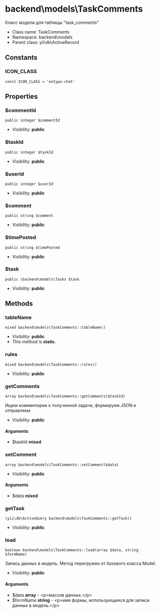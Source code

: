 backend\models\TaskComments
===============

Класс модели для таблицы &quot;task_comments&quot;




* Class name: TaskComments
* Namespace: backend\models
* Parent class: yii\db\ActiveRecord



Constants
----------


### ICON_CLASS

    const ICON_CLASS = 'entypo-chat'





Properties
----------


### $commentId

    public integer $commentId





* Visibility: **public**


### $taskId

    public integer $taskId





* Visibility: **public**


### $userId

    public integer $userId





* Visibility: **public**


### $comment

    public string $comment





* Visibility: **public**


### $timePosted

    public string $timePosted





* Visibility: **public**


### $task

    public \backend\models\Tasks $task





* Visibility: **public**


Methods
-------


### tableName

    mixed backend\models\TaskComments::tableName()





* Visibility: **public**
* This method is **static**.




### rules

    mixed backend\models\TaskComments::rules()





* Visibility: **public**




### getComments

    array backend\models\TaskComments::getComments($taskId)

Ищем комментарии к полученной задаче, формируем JSON и отправляем



* Visibility: **public**


#### Arguments
* $taskId **mixed**



### setComment

    array backend\models\TaskComments::setComment($data)





* Visibility: **public**


#### Arguments
* $data **mixed**



### getTask

    \yii\db\ActiveQuery backend\models\TaskComments::getTask()





* Visibility: **public**




### load

    boolean backend\models\TaskComments::load(array $data, string $formName)

Запись данных в модель. Метод перегружен от базового класса Model.



* Visibility: **public**


#### Arguments
* $data **array** - &lt;p&gt;массив данных.&lt;/p&gt;
* $formName **string** - &lt;p&gt;имя формы, использующееся для записи данных в модель.&lt;/p&gt;

